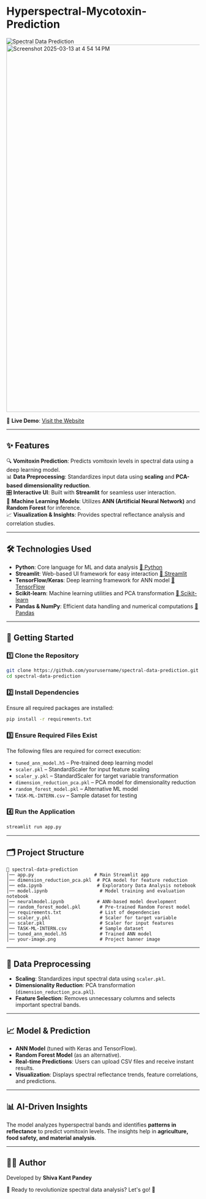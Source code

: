 # Hyperspectral-Mycotoxin-Prediction
 

![Spectral Data Prediction]()  
<img width="958" alt="Screenshot 2025-03-13 at 4 54 14 PM" src="https://github.com/user-attachments/assets/868db99d-bc34-4812-a1ba-f0f9bb9b492b" />

🔗 **Live Demo**: [Visit the Website](https://hyperspectral-mycotoxin-prediction-shiva.streamlit.app/)  

---

## ✨ Features  
🔍 **Vomitoxin Prediction**: Predicts vomitoxin levels in spectral data using a deep learning model.  
📊 **Data Preprocessing**: Standardizes input data using **scaling** and **PCA-based dimensionality reduction**.  
🎛️ **Interactive UI**: Built with **Streamlit** for seamless user interaction.  
🧠 **Machine Learning Models**: Utilizes **ANN (Artificial Neural Network)** and **Random Forest** for inference.  
📈 **Visualization & Insights**: Provides spectral reflectance analysis and correlation studies.  

---

## 🛠️ Technologies Used  
- **Python**: Core language for ML and data analysis [🔗 Python](https://www.python.org/)  
- **Streamlit**: Web-based UI framework for easy interaction [🔗 Streamlit](https://streamlit.io/)  
- **TensorFlow/Keras**: Deep learning framework for ANN model [🔗 TensorFlow](https://www.tensorflow.org/)  
- **Scikit-learn**: Machine learning utilities and PCA transformation [🔗 Scikit-learn](https://scikit-learn.org/)  
- **Pandas & NumPy**: Efficient data handling and numerical computations [🔗 Pandas](https://pandas.pydata.org/)  

---

## 🚀 Getting Started  

### **1️⃣ Clone the Repository**  
```bash
git clone https://github.com/yourusername/spectral-data-prediction.git  
cd spectral-data-prediction  
```

### **2️⃣ Install Dependencies**  
Ensure all required packages are installed:  
```bash
pip install -r requirements.txt  
```

### **3️⃣ Ensure Required Files Exist**  
The following files are required for correct execution:  
- `tuned_ann_model.h5` – Pre-trained deep learning model  
- `scaler.pkl` – StandardScaler for input feature scaling  
- `scaler_y.pkl` – StandardScaler for target variable transformation  
- `dimension_reduction_pca.pkl` – PCA model for dimensionality reduction  
- `random_forest_model.pkl` – Alternative ML model  
- `TASK-ML-INTERN.csv` – Sample dataset for testing  

### **4️⃣ Run the Application**  
```bash
streamlit run app.py  
```

---

## 🗂️ Project Structure  
```
📂 spectral-data-prediction  
│── app.py                      # Main Streamlit app  
│── dimension_reduction_pca.pkl  # PCA model for feature reduction  
│── eda.ipynb                    # Exploratory Data Analysis notebook  
│── model.ipynb                   # Model training and evaluation notebook  
│── neuralmodel.ipynb            # ANN-based model development  
│── random_forest_model.pkl       # Pre-trained Random Forest model  
│── requirements.txt              # List of dependencies  
│── scaler_y.pkl                  # Scaler for target variable  
│── scaler.pkl                    # Scaler for input features  
│── TASK-ML-INTERN.csv            # Sample dataset  
│── tuned_ann_model.h5            # Trained ANN model  
│── your-image.png                # Project banner image  
```

---

## 🔬 Data Preprocessing  
- **Scaling**: Standardizes input spectral data using `scaler.pkl`.  
- **Dimensionality Reduction**: PCA transformation (`dimension_reduction_pca.pkl`).  
- **Feature Selection**: Removes unnecessary columns and selects important spectral bands.  

---

## 📈 Model & Prediction  
- **ANN Model** (tuned with Keras and TensorFlow).  
- **Random Forest Model** (as an alternative).  
- **Real-time Predictions**: Users can upload CSV files and receive instant results.  
- **Visualization**: Displays spectral reflectance trends, feature correlations, and predictions.  

---

## 📊 AI-Driven Insights  
The model analyzes hyperspectral bands and identifies **patterns in reflectance** to predict vomitoxin levels. The insights help in **agriculture, food safety, and material analysis**.  

---

## 👨‍💻 Author  
Developed by **Shiva Kant Pandey**  

🚀 Ready to revolutionize spectral data analysis? Let's go! 🎯  
